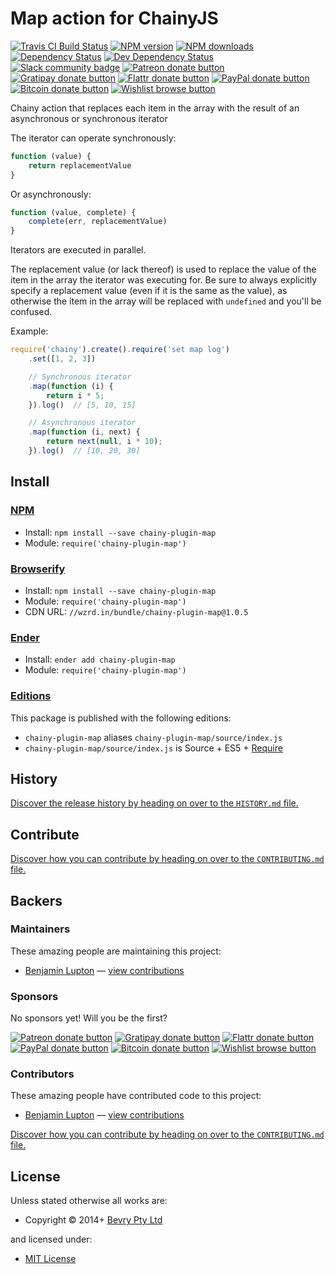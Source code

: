 <!-- TITLE/ -->

<h1>Map action for ChainyJS</h1>

<!-- /TITLE -->


<!-- BADGES/ -->

<span class="badge-travisci"><a href="http://travis-ci.org/chainyjs/map" title="Check this project's build status on TravisCI"><img src="https://img.shields.io/travis/chainyjs/map/master.svg" alt="Travis CI Build Status" /></a></span>
<span class="badge-npmversion"><a href="https://npmjs.org/package/chainy-plugin-map" title="View this project on NPM"><img src="https://img.shields.io/npm/v/chainy-plugin-map.svg" alt="NPM version" /></a></span>
<span class="badge-npmdownloads"><a href="https://npmjs.org/package/chainy-plugin-map" title="View this project on NPM"><img src="https://img.shields.io/npm/dm/chainy-plugin-map.svg" alt="NPM downloads" /></a></span>
<span class="badge-daviddm"><a href="https://david-dm.org/chainyjs/map" title="View the status of this project's dependencies on DavidDM"><img src="https://img.shields.io/david/chainyjs/map.svg" alt="Dependency Status" /></a></span>
<span class="badge-daviddmdev"><a href="https://david-dm.org/chainyjs/map#info=devDependencies" title="View the status of this project's development dependencies on DavidDM"><img src="https://img.shields.io/david/dev/chainyjs/map.svg" alt="Dev Dependency Status" /></a></span>
<br class="badge-separator" />
<span class="badge-slackin"><a href="https://slack.bevry.me" title="Join this project's slack community"><img src="https://slack.bevry.me/badge.svg" alt="Slack community badge" /></a></span>
<span class="badge-patreon"><a href="http://patreon.com/bevry" title="Donate to this project using Patreon"><img src="https://img.shields.io/badge/patreon-donate-yellow.svg" alt="Patreon donate button" /></a></span>
<span class="badge-gratipay"><a href="https://www.gratipay.com/bevry" title="Donate weekly to this project using Gratipay"><img src="https://img.shields.io/badge/gratipay-donate-yellow.svg" alt="Gratipay donate button" /></a></span>
<span class="badge-flattr"><a href="https://flattr.com/profile/balupton" title="Donate to this project using Flattr"><img src="https://img.shields.io/badge/flattr-donate-yellow.svg" alt="Flattr donate button" /></a></span>
<span class="badge-paypal"><a href="https://bevry.me/paypal" title="Donate to this project using Paypal"><img src="https://img.shields.io/badge/paypal-donate-yellow.svg" alt="PayPal donate button" /></a></span>
<span class="badge-bitcoin"><a href="https://bevry.me/bitcoin" title="Donate once-off to this project using Bitcoin"><img src="https://img.shields.io/badge/bitcoin-donate-yellow.svg" alt="Bitcoin donate button" /></a></span>
<span class="badge-wishlist"><a href="https://bevry.me/wishlist" title="Buy an item on our wishlist for us"><img src="https://img.shields.io/badge/wishlist-donate-yellow.svg" alt="Wishlist browse button" /></a></span>

<!-- /BADGES -->


<!-- CHAINY_DOCUMENTATION/ -->

<!-- DESCRIPTION/ -->

Chainy action that replaces each item in the array with the result of an asynchronous or synchronous iterator

<!-- /DESCRIPTION -->


The iterator can operate synchronously:

``` javascript
function (value) {
	return replacementValue
}
```

Or asynchronously:

``` javascript
function (value, complete) {
	complete(err, replacementValue)
}
```

Iterators are executed in parallel.

The replacement value (or lack thereof) is used to replace the value of the item in the array the iterator was executing for. Be sure to always explicitly specify a replacement value (even if it is the same as the value), as otherwise the item in the array will be replaced with `undefined` and you'll be confused.

Example:

``` javascript
require('chainy').create().require('set map log')
	.set([1, 2, 3])

	// Synchronous iterator
	.map(function (i) {
		return i * 5;
	}).log()  // [5, 10, 15]

	// Asynchronous iterator
	.map(function (i, next) {
		return next(null, i * 10);
	}).log()  // [10, 20, 30]
```

<!-- /CHAINY_DOCUMENTATION -->


<!-- INSTALL/ -->

<h2>Install</h2>

<a href="https://npmjs.com" title="npm is a package manager for javascript"><h3>NPM</h3></a><ul>
<li>Install: <code>npm install --save chainy-plugin-map</code></li>
<li>Module: <code>require('chainy-plugin-map')</code></li></ul>

<a href="http://browserify.org" title="Browserify lets you require('modules') in the browser by bundling up all of your dependencies"><h3>Browserify</h3></a><ul>
<li>Install: <code>npm install --save chainy-plugin-map</code></li>
<li>Module: <code>require('chainy-plugin-map')</code></li>
<li>CDN URL: <code>//wzrd.in/bundle/chainy-plugin-map@1.0.5</code></li></ul>

<a href="http://enderjs.com" title="Ender is a full featured package manager for your browser"><h3>Ender</h3></a><ul>
<li>Install: <code>ender add chainy-plugin-map</code></li>
<li>Module: <code>require('chainy-plugin-map')</code></li></ul>

<h3><a href="https://github.com/bevry/editions" title="Editions are the best way to produce and consume packages you care about.">Editions</a></h3>

<p>This package is published with the following editions:</p>

<ul><li><code>chainy-plugin-map</code> aliases <code>chainy-plugin-map/source/index.js</code></li>
<li><code>chainy-plugin-map/source/index.js</code> is Source + ES5 + <a href="https://nodejs.org/dist/latest-v5.x/docs/api/modules.html" title="Node/CJS Modules">Require</a></li></ul>

<!-- /INSTALL -->


<!-- HISTORY/ -->

<h2>History</h2>

<a href="https://github.com/chainyjs/map/blob/master/HISTORY.md#files">Discover the release history by heading on over to the <code>HISTORY.md</code> file.</a>

<!-- /HISTORY -->


<!-- CONTRIBUTE/ -->

<h2>Contribute</h2>

<a href="https://github.com/chainyjs/map/blob/master/CONTRIBUTING.md#files">Discover how you can contribute by heading on over to the <code>CONTRIBUTING.md</code> file.</a>

<!-- /CONTRIBUTE -->


<!-- BACKERS/ -->

<h2>Backers</h2>

<h3>Maintainers</h3>

These amazing people are maintaining this project:

<ul><li><a href="https://github.com/balupton">Benjamin Lupton</a> — <a href="https://github.com/chainyjs/map/commits?author=balupton" title="View the GitHub contributions of Benjamin Lupton on repository chainyjs/map">view contributions</a></li></ul>

<h3>Sponsors</h3>

No sponsors yet! Will you be the first?

<span class="badge-patreon"><a href="http://patreon.com/bevry" title="Donate to this project using Patreon"><img src="https://img.shields.io/badge/patreon-donate-yellow.svg" alt="Patreon donate button" /></a></span>
<span class="badge-gratipay"><a href="https://www.gratipay.com/bevry" title="Donate weekly to this project using Gratipay"><img src="https://img.shields.io/badge/gratipay-donate-yellow.svg" alt="Gratipay donate button" /></a></span>
<span class="badge-flattr"><a href="https://flattr.com/profile/balupton" title="Donate to this project using Flattr"><img src="https://img.shields.io/badge/flattr-donate-yellow.svg" alt="Flattr donate button" /></a></span>
<span class="badge-paypal"><a href="https://bevry.me/paypal" title="Donate to this project using Paypal"><img src="https://img.shields.io/badge/paypal-donate-yellow.svg" alt="PayPal donate button" /></a></span>
<span class="badge-bitcoin"><a href="https://bevry.me/bitcoin" title="Donate once-off to this project using Bitcoin"><img src="https://img.shields.io/badge/bitcoin-donate-yellow.svg" alt="Bitcoin donate button" /></a></span>
<span class="badge-wishlist"><a href="https://bevry.me/wishlist" title="Buy an item on our wishlist for us"><img src="https://img.shields.io/badge/wishlist-donate-yellow.svg" alt="Wishlist browse button" /></a></span>

<h3>Contributors</h3>

These amazing people have contributed code to this project:

<ul><li><a href="https://github.com/balupton">Benjamin Lupton</a> — <a href="https://github.com/chainyjs/map/commits?author=balupton" title="View the GitHub contributions of Benjamin Lupton on repository chainyjs/map">view contributions</a></li></ul>

<a href="https://github.com/chainyjs/map/blob/master/CONTRIBUTING.md#files">Discover how you can contribute by heading on over to the <code>CONTRIBUTING.md</code> file.</a>

<!-- /BACKERS -->


<!-- LICENSE/ -->

<h2>License</h2>

Unless stated otherwise all works are:

<ul><li>Copyright &copy; 2014+ <a href="http://bevry.me">Bevry Pty Ltd</a></li></ul>

and licensed under:

<ul><li><a href="http://spdx.org/licenses/MIT.html">MIT License</a></li></ul>

<!-- /LICENSE -->
